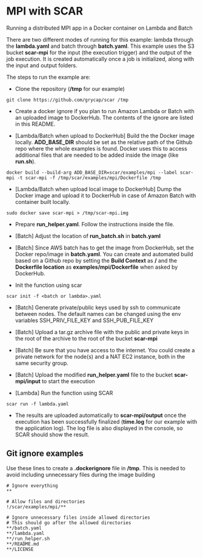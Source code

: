 # MPI with SCAR


Running a distributed MPI app in a Docker container on Lambda and Batch

There are two different modes of running for this example: lambda through the __lambda.yaml__ and batch through __batch.yaml__.
This example uses the S3 bucket __scar-mpi__ for the input (the execution trigger) and the output of the job execution.
It is created automatically once a job is initialized, along with the input and output folders.

The steps to run the example are:

* Clone the repository (__/tmp__ for our example)

`git clone https://github.com/grycap/scar /tmp`

* Create a docker ignore if you plan to run Amazon Lambda or Batch with an uploaded image to DockerHub. The contents of the ignore are listed in this README.

* [Lambda/Batch when upload to DockerHub] Build the the Docker image locally. **ADD_BASE_DIR** should be set as the relative path of the Github repo where the whole examples is found. Docker uses this to access additional files that are needed to be added inside the image (like __run.sh__).

`docker build --build-arg ADD_BASE_DIR=scar/examples/mpi --label scar-mpi -t scar-mpi -f /tmp/scar/examples/mpi/Dockerfile /tmp`

* [Lambda/Batch when upload local image to DockerHub] Dump the Docker image and upload it to DockerHub in case of Amazon Batch with container built locally.

`sudo docker save scar-mpi > /tmp/scar-mpi.img`

* Prepare __run_helper.yaml__. Follow the instructions inside the file.

* [Batch] Adjust the location of __run_batch.sh__ in __batch.yaml__

* [Batch] Since AWS batch has to get the image from DockerHub, set the Docker repo/image in __batch.yaml__. You can create and automated build based on a Github repo by setting the **Build Context** as __/__ and the **Dockerfile location** as __examples/mpi/Dockerfile__ when asked by DockerHub.

* Init the function using scar

`scar init -f <batch or lambda>.yaml`

* [Batch] Generate private/public keys used by ssh to communicate between nodes. The default names can be changed using the env variables SSH_PRIV_FILE_KEY and SSH_PUB_FILE_KEY

* [Batch] Upload a tar.gz archive file with the public and private keys in the root of the archive to the root of the bucket __scar-mpi__

* [Batch] Be sure that you have access to the internet. You could create a private network for the node(s) and a NAT EC2 instance, both in the same security group.

* [Batch] Upload the modified __run_helper.yaml__ file to the bucket __scar-mpi/input__ to start the execution

* [Lambda] Run the function using SCAR

`scar run -f lambda.yaml`

* The results are uploaded automatically to  __scar-mpi/output__ once the execution has been successfully finalized (__time.log__ for our example with the application log). The log file is also displayed in the console, so SCAR should show the result.

## Git ignore examples

Use these lines to create a __.dockerignore__ file in __/tmp__.
This is needed to avoid including unnecessary files during the image building

```
# Ignore everything
**

# Allow files and directories
!/scar/examples/mpi/**

# Ignore unnecessary files inside allowed directories
# This should go after the allowed directories
**/batch.yaml
**/lambda.yaml
**/run_helper.sh
**/README.md
**/LICENSE
```
